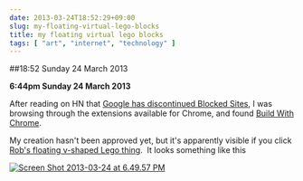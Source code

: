 ```yaml
---
date: 2013-03-24T18:52:29+09:00
slug: my-floating-virtual-lego-blocks
title: my floating virtual lego blocks
tags: [ "art", "internet", "technology" ]
---
```


##18:52 Sunday 24 March 2013

**6:44pm Sunday 24 March 2013**

After reading on HN that [Google has discontinued Blocked Sites](http://support.google.com/websearch/bin/answer.py?hl=en&answer=1210386), I was browsing through the extensions available for Chrome, and found [Build With Chrome](https://chrome.google.com/webstore/detail/build-with-chrome/lbbbhbjeecagnlfgggogfclkdjamoapf).

My creation hasn't been approved yet, but it's apparently visible if you click [Rob's floating v-shaped Lego thing](www.buildwithchrome.com/build/cFId).  It looks something like this

[![Screen Shot 2013-03-24 at 6.49.57 PM](/images/2013/03/Screen-Shot-2013-03-24-at-6.49.57-PM.png)](/images/2013/03/Screen-Shot-2013-03-24-at-6.49.57-PM.png)

